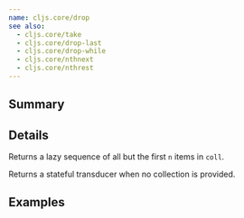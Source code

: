 ```yaml
---
name: cljs.core/drop
see also:
  - cljs.core/take
  - cljs.core/drop-last
  - cljs.core/drop-while
  - cljs.core/nthnext
  - cljs.core/nthrest
---
```


## Summary

## Details

Returns a lazy sequence of all but the first `n` items in `coll`.

Returns a stateful transducer when no collection is provided.

## Examples
